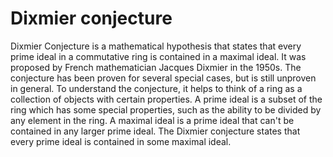 # Dixmier conjecture

Dixmier Conjecture is a mathematical hypothesis that states that every prime ideal in a commutative ring is contained in a maximal ideal. It was proposed by French mathematician Jacques Dixmier in the 1950s. The conjecture has been proven for several special cases, but is still unproven in general. To understand the conjecture, it helps to think of a ring as a collection of objects with certain properties. A prime ideal is a subset of the ring which has some special properties, such as the ability to be divided by any element in the ring. A maximal ideal is a prime ideal that can't be contained in any larger prime ideal. The Dixmier conjecture states that every prime ideal is contained in some maximal ideal.
